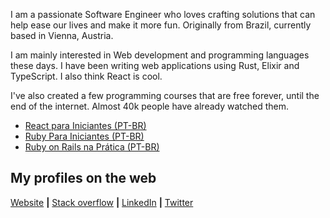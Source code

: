 I am a passionate Software Engineer who loves crafting solutions that can help ease our lives and make it more fun. Originally from Brazil, currently based in Vienna, Austria.  
  
I am mainly interested in Web development and programming languages these days. I have been writing web applications using Rust, Elixir and  TypeScript. I also think React is cool.

I've also created a few programming courses that are free forever, until the end of the internet. Almost 40k people have already watched them.

- [React para Iniciantes (PT-BR)](https://www.udemy.com/course/react-para-iniciantes-free/)
- [Ruby Para Iniciantes (PT-BR)](https://www.udemy.com/course/ruby-para-iniciantes/)
- [Ruby on Rails na Prática (PT-BR)](https://www.udemy.com/course/ruby-on-rails-5-na-pratica/)

## My profiles on the web
[Website](https://bpaulino.com/) **|** [Stack overflow](https://stackoverflow.com/users/2301092/bruno-paulino?tab=profile) **|** [LinkedIn](https://www.linkedin.com/in/brunojppb/) **|** [Twitter](https://twitter.com/bpaulino0)
